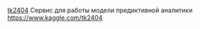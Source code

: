 [tk2404](https://www.kaggle.com/tk2404)
Сервис для работы модели предиктивной аналитики
https://www.kaggle.com/tk2404